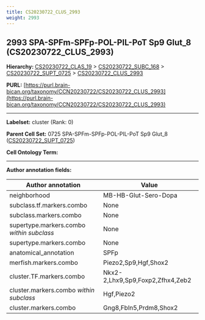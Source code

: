 ```yaml
---
title: CS20230722_CLUS_2993
weight: 2993
---
```

## 2993 SPA-SPFm-SPFp-POL-PIL-PoT Sp9 Glut_8 (CS20230722_CLUS_2993)
<b>Hierarchy: </b>
[CS20230722_CLAS_19](../CS20230722_CLAS_19) >
[CS20230722_SUBC_168](../CS20230722_SUBC_168) >
[CS20230722_SUPT_0725](../CS20230722_SUPT_0725) >
[CS20230722_CLUS_2993](../CS20230722_CLUS_2993)

**PURL:** [https://purl.brain-bican.org/taxonomy/CCN20230722/CS20230722_CLUS_2993](https://purl.brain-bican.org/taxonomy/CCN20230722/CS20230722_CLUS_2993)

---


**Labelset:** cluster (Rank: 0)

**Parent Cell Set:** 0725 SPA-SPFm-SPFp-POL-PIL-PoT Sp9 Glut_8 ([CS20230722_SUPT_0725](../CS20230722_SUPT_0725))



**Cell Ontology Term:** 

[MARKER GENES.]: #


---

[TRANSFERRED ANNOTATIONS.]: #


[AUTHOR ANNOTATION FIELDS.]: #


**Author annotation fields:**

| Author annotation | Value |
|-------------------|-------|
|neighborhood|MB-HB-Glut-Sero-Dopa|
|subclass.tf.markers.combo|None|
|subclass.markers.combo|None|
|supertype.markers.combo _within subclass_|None|
|supertype.markers.combo|None|
|anatomical_annotation|SPFp|
|merfish.markers.combo|Piezo2,Sp9,Hgf,Shox2|
|cluster.TF.markers.combo|Nkx2-2,Lhx9,Sp9,Foxp2,Zfhx4,Zeb2|
|cluster.markers.combo _within subclass_|Hgf,Piezo2|
|cluster.markers.combo|Gng8,Fbln5,Prdm8,Shox2|
